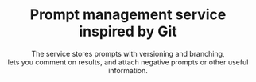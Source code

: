 ---
order: 5
title: "Prompt management service inspired by&nbsp;Git"
title_ru: "Сервис для&nbsp;управления промптами, вдохновлённый Git"
in_progress: true

subtitle: "The service stores prompts with&nbsp;versioning and&nbsp;branching, lets&nbsp;you&nbsp;comment on&nbsp;results, and&nbsp;attach negative prompts or&nbsp;other useful information."
subtitle_ru: "Сервис сохраняет промпты с&nbsp;версионностью и&nbsp;ветвлением, позволяет комментировать результаты, а&nbsp;также привязывать негативные промпты и&nbsp;другую полезную информацию."

desc: "I originally built this&nbsp;service for&nbsp;my&nbsp;own needs —&nbsp;to&nbsp;store and&nbsp;manage prompts for&nbsp;Stable Diffusion. It&nbsp;turned out to&nbsp;be&nbsp;just as&nbsp;useful for&nbsp;working with&nbsp;any&nbsp;neural network. I’m&nbsp;now rebuilding it&nbsp;for&nbsp;a&nbsp;public release."
desc_ru: "Сервис создавался для&nbsp;собственных нужд —&nbsp;хотелось хранить и&nbsp;системно работать с&nbsp;промптами для&nbsp;Stable Diffusion, но&nbsp;оказалось, что он&nbsp;удобен и&nbsp;при&nbsp;работе с&nbsp;любыми нейросетями. Сейчас я&nbsp;пересобираю его&nbsp;для&nbsp;публичной версии."

icon: /assets/pix/pet/prompts/icon.svg
kind: Online service
kind_ru: Вебсервис

images_base: /assets/pix/pet/jekyll_portfolio/

store_url: https://uxiscool.github.io/experience/
store_icon: /ui/stores/wblnk.svg
store_alt: "Web link"
store_alt_ru: "Вы уже тут"

gallery:

---